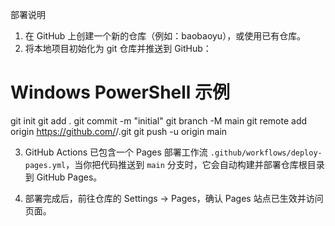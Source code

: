 部署说明

1) 在 GitHub 上创建一个新的仓库（例如：baobaoyu），或使用已有仓库。
2) 将本地项目初始化为 git 仓库并推送到 GitHub：

# Windows PowerShell 示例
git init
git add .
git commit -m "initial"
git branch -M main
git remote add origin https://github.com/<your-username>/<repo>.git
git push -u origin main

3) GitHub Actions 已包含一个 Pages 部署工作流 `.github/workflows/deploy-pages.yml`，当你把代码推送到 `main` 分支时，它会自动构建并部署仓库根目录到 GitHub Pages。

4) 部署完成后，前往仓库的 Settings -> Pages，确认 Pages 站点已生效并访问页面。
